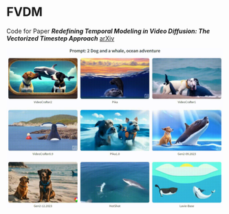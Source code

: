 # FVDM
Code for Paper **_Redefining Temporal Modeling in Video Diffusion: The Vectorized Timestep Approach_** [arXiv](https://arxiv.org/abs/2410.03160)


![Image-to-video generation with first frame given](https://github.com/evalcrafter/EvalCrafter/blob/master/Gallery.gif)

